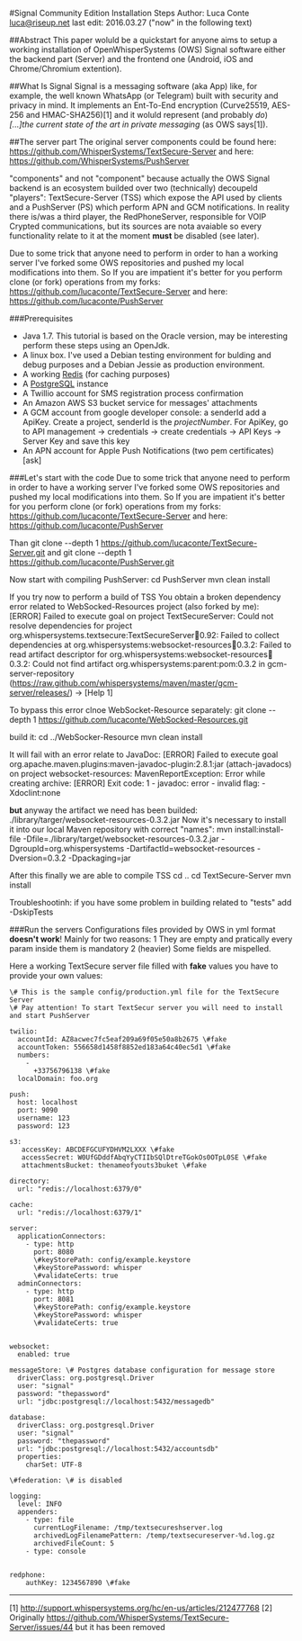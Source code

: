 #Signal Community Edition Installation Steps
Author: Luca Conte luca@riseup.net
last edit: 2016.03.27 ("now" in the following text)

##Abstract
This paper woluld be a quickstart for anyone aims to setup a working installation of OpenWhisperSystems (OWS) Signal software either the backend part (Server) and the frontend one (Android, iOS and Chrome/Chromium extention).

##What Is Signal
Signal is a messaging software (aka App) like, for example, the well known WhatsApp (or Telegram) built with security and privacy in mind. It implements an Ent-To-End encryption (Curve25519, AES-256 and HMAC-SHA256)[1] and it woluld represent (and probably *do*)  *[...]the current state of the art in private messaging* (as OWS says[1]).


##The server part
The original server components could be found here:
https://github.com/WhisperSystems/TextSecure-Server
and here:
https://github.com/WhisperSystems/PushServer

"component*s*" and not "component" because actually the OWS Signal backend is an ecosystem builded over two (technically) decoupeld "players": TextSecure-Server (TSS) which expose the API used by clients and a PushServer (PS) which perform APN and GCM notifications. In reality there is/was a third player, the RedPhoneServer, responsible for VOIP Crypted communications, but its sources are nota avaiable so every functionality relate to it at the moment **must** be disabled (see later).

Due to some trick that anyone need to perform in order to han a working server I've forked some OWS repositories and pushed my local modifications into them. So If you are impatient it's better for you perform clone (or fork) operations from my forks:
https://github.com/lucaconte/TextSecure-Server
and here:
https://github.com/lucaconte/PushServer

###Prerequisites
- Java  1.7. This tutorial is based on the Oracle version, may be interesting perform these steps using an OpenJdk.
- A linux box. I've used a Debian testing environment for bulding and debug purposes and a Debian Jessie as production environment.
- A working [Redis](http://redis.io "Redis") (for caching purposes)
- A [PostgreSQL](http://www.postgresql.org/) instance
- A Twillio account for SMS registration process confirmation
- An Amazon AWS S3 bucket service for messages' attachments
- A GCM account from google developer console: a senderId add a ApiKey. Create a project, senderId is the *projectNumber*. For ApiKey, go to API management -> credentials -> create credentials -> API Keys -> Server Key and save this key 
- An APN account for Apple Push Notifications (two pem certificates) [ask]

###Let's start with the code
Due to some trick that anyone need to perform in order to have a working server I've forked some OWS repositories and pushed my local modifications into them. So If you are impatient it's better for you perform clone (or fork) operations from my forks:
https://github.com/lucaconte/TextSecure-Server
and here:
https://github.com/lucaconte/PushServer

Than
    git clone --depth 1 https://github.com/lucaconte/TextSecure-Server.git
and 
    git clone --depth 1 https://github.com/lucaconte/PushServer.git


Now start with compiling PushServer:
   cd PushServer
   mvn clean install


If you try now  to perform a build of TSS You obtain a broken dependency error related to WebSocked-Resources project (also forked by me):
   [ERROR] Failed to execute goal on project TextSecureServer: Could not resolve dependencies for project org.whispersystems.textsecure:TextSecureServer:jar:0.92: Failed to collect dependencies at org.whispersystems:websocket-resources:jar:0.3.2: Failed to read artifact descriptor for org.whispersystems:websocket-resources:jar:0.3.2: Could not find artifact org.whispersystems:parent:pom:0.3.2 in gcm-server-repository (https://raw.github.com/whispersystems/maven/master/gcm-server/releases/) -> [Help 1]

To bypass this error clnoe WebSocket-Resource separately:
   git clone --depth 1 https://github.com/lucaconte/WebSocked-Resources.git

build it:
   cd ../WebSocker-Resource
   mvn clean install

It will fail with an error relate to JavaDoc:
   [ERROR] Failed to execute goal org.apache.maven.plugins:maven-javadoc-plugin:2.8.1:jar (attach-javadocs) on project websocket-resources: MavenReportException: Error while creating archive:
   [ERROR] Exit code: 1 - javadoc: error - invalid flag: -Xdoclint:none

**but** anyway the artifact we need has been builded: ./library/targer/websocket-resources-0.3.2.jar
Now it's necessary to install it into our local Maven repository with correct "names":
    mvn install:install-file -Dfile=./library/target/websocket-resources-0.3.2.jar -DgroupId=org.whispersystems -DartifactId=websocket-resources -Dversion=0.3.2 -Dpackaging=jar

After this finally we are able to compile TSS
    cd ..
    cd TextSecure-Server
    mvn install

Troubleshootinh: if you have some problem in building related to "tests" add
    -DskipTests

###Run the servers
Configurations files provided by OWS in yml format **doesn't work**! Mainly for two reasons:
1 They are empty and pratically every param inside them is mandatory
2 (heavier) Some fields are mispelled.

Here a working TextSecure server file filled with **fake** values you have to provide your own values:


    \# This is the sample config/production.yml file for the TextSecure Server
    \# Pay attention! To start TextSecur server you will need to install and start PushServer
    
    twilio: 
      accountId: AZ8acwec7fc5eaf209a69f05e50a8b2675 \#fake
      accountToken: 556658d1458f8852ed183a64c40ec5d1 \#fake
      numbers:
        -
          +33756796138 \#fake
      localDomain: foo.org
    
    push:
      host: localhost
      port: 9090
      username: 123
      password: 123
    
    s3:
       accessKey: ABCDEFGCUFYDHVM2LXXX \#fake
       accessSecret: W0UfGDddfAbqYyCTIIbSQlDtreTGokOs0OTpL0SE \#fake
       attachmentsBucket: thenameofyouts3buket \#fake
    
    directory:
      url: "redis://localhost:6379/0"
    
    cache:
      url: "redis://localhost:6379/1"
    
    server:
      applicationConnectors:
        - type: http
          port: 8080
          \#keyStorePath: config/example.keystore
          \#keyStorePassword: whisper
          \#validateCerts: true
      adminConnectors:
        - type: http
          port: 8081
          \#keyStorePath: config/example.keystore
          \#keyStorePassword: whisper
          \#validateCerts: true
    
    
    websocket:
      enabled: true
    
    messageStore: \# Postgres database configuration for message store
      driverClass: org.postgresql.Driver
      user: "signal"
      password: "thepassword"
      url: "jdbc:postgresql://localhost:5432/messagedb"
    
    database:
      driverClass: org.postgresql.Driver
      user: "signal"
      password: "thepassword"
      url: "jdbc:postgresql://localhost:5432/accountsdb"
      properties:
        charSet: UTF-8
    
    \#federation: \# is disabled
    
    logging:
      level: INFO
      appenders:
        - type: file
          currentLogFilename: /tmp/textsecureshserver.log
          archivedLogFilenamePattern: /temp/textsecureserver-%d.log.gz
          archivedFileCount: 5
        - type: console
    
    
    redphone:
        authKey: 1234567890 \#fake


---
[1] http://support.whispersystems.org/hc/en-us/articles/212477768
[2] Originally https://github.com/WhisperSystems/TextSecure-Server/issues/44 but it has been removed 

